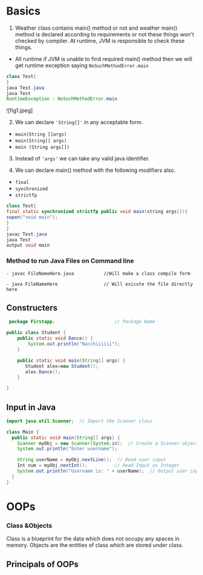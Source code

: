 # Basics
1. Weather class contains main() method or not and weather main() method is declared according to requirements or not these things won't checked by compiler. At runtime, JVM is responsible to check these things.

- All runtime if JVM is unable to find required main() method then we will get runtime exception saying `NoSuchMethodError.main`

```java
class Test{
}
java Test.java
java Test
RuntimeException : NoSuchMethodError.main
```
![fig1.jpeg]

2. We can declare `'String[]'`  in any acceptable form.
- `main(String []args)`
- `main(String[] args)`
- `main (String args[])`

3. Instead of `'args'` we can take any valid java identifier.

4. We can declare main() method with the following modifiers also.
- `final`
- `synchronized `
- `strictfp`

```java
class Test{
final static synchronized strictfp public void main(string args[]){
sopen("void main");
}
}
javac Test.java
java Test
output void main
```

### Method to run Java Files on Command line
```
- javac FileNameHere.java           //Will make a class compile form

- java FileNameHere                 // Will exicute the file directly here

```
## Constructers
```java
 package Firstapp;                      // Package Name

public class Student {
	public static void Dance() {
		System.out.println("Nacchiiiiii");
	}

	public static void main(String[] args) {
	   Student alex=new Student();
	   alex.Dance();
	}

}
```
## Input in Java

```java
import java.util.Scanner;  // Import the Scanner class

class Main {
  public static void main(String[] args) {
    Scanner myObj = new Scanner(System.in);  // Create a Scanner object
    System.out.println("Enter username");

    String userName = myObj.nextLine();  // Read user input
	Int num = myObj.nextInt(); 			// Read Input as Integer
    System.out.println("Username is: " + userName);  // Output user input
  }
}
```

# OOPs
### Class &Objects
Class is a blueprint for the data which does not occupy any spaces in memory.
Objects are the entities of class which are stored under class.

## Principals of OOPs


